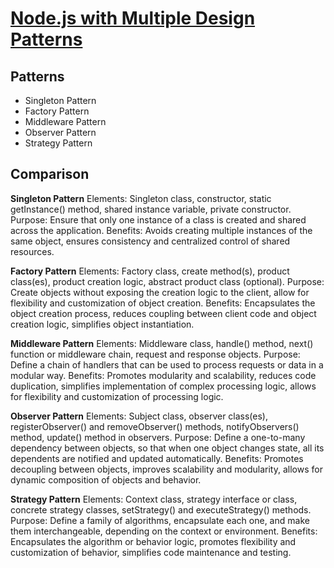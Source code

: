 # [Node.js with Multiple Design Patterns](https://blog.bitsrc.io/nodejs-with-multiple-design-patterns-bfa0cc9e403b)

## Patterns
- Singleton Pattern
- Factory Pattern
- Middleware Pattern
- Observer Pattern
- Strategy Pattern

## Comparison
**Singleton Pattern**
Elements: Singleton class, constructor, static getInstance() method, shared instance variable, private constructor.
Purpose: Ensure that only one instance of a class is created and shared across the application.
Benefits: Avoids creating multiple instances of the same object, ensures consistency and centralized control of shared resources.

**Factory Pattern**
Elements: Factory class, create method(s), product class(es), product creation logic, abstract product class (optional).
Purpose: Create objects without exposing the creation logic to the client, allow for flexibility and customization of object creation.
Benefits: Encapsulates the object creation process, reduces coupling between client code and object creation logic, simplifies object instantiation.

**Middleware Pattern**
Elements: Middleware class, handle() method, next() function or middleware chain, request and response objects.
Purpose: Define a chain of handlers that can be used to process requests or data in a modular way.
Benefits: Promotes modularity and scalability, reduces code duplication, simplifies implementation of complex processing logic, allows for flexibility and customization of processing logic.

**Observer Pattern**
Elements: Subject class, observer class(es), registerObserver() and removeObserver() methods, notifyObservers() method, update() method in observers.
Purpose: Define a one-to-many dependency between objects, so that when one object changes state, all its dependents are notified and updated automatically.
Benefits: Promotes decoupling between objects, improves scalability and modularity, allows for dynamic composition of objects and behavior.

**Strategy Pattern**
Elements: Context class, strategy interface or class, concrete strategy classes, setStrategy() and executeStrategy() methods.
Purpose: Define a family of algorithms, encapsulate each one, and make them interchangeable, depending on the context or environment.
Benefits: Encapsulates the algorithm or behavior logic, promotes flexibility and customization of behavior, simplifies code maintenance and testing.